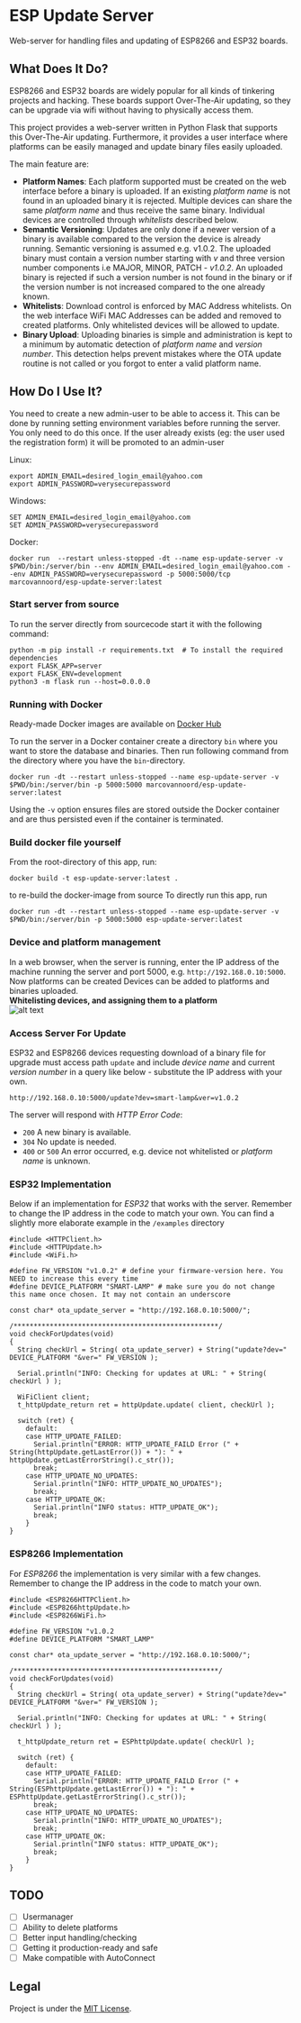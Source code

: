 # ESP Update Server

Web-server for handling files and updating of ESP8266 and ESP32 boards.

## What Does It Do?

ESP8266 and ESP32 boards are widely popular for all kinds of tinkering projects and hacking. These boards support Over-The-Air updating, so they can be upgrade via wifi without having to physically access them.

This project provides a web-server written in Python Flask that supports this Over-The-Air updating. Furthermore, it provides a user interface where platforms can be easily managed and update binary files easily uploaded.

The main feature are:

- **Platform Names**: Each platform supported must be created on the web interface before a binary is uploaded. If an existing _platform name_ is not found in an uploaded binary it is rejected. Multiple devices can share the same _platform name_ and thus receive the same binary. Individual devices are controlled through _whitelists_ described below.
- **Semantic Versioning**: Updates are only done if a newer version of a binary is available compared to the version the device is already running. Semantic versioning is assumed e.g. v1.0.2. The uploaded binary must contain a version number starting with _v_ and three version number components i.e MAJOR, MINOR, PATCH - _v1.0.2_. An uploaded binary is rejected if such a version number is not found in the binary or if the version number is not increased compared to the one already known. 
- **Whitelists**: Download control is enforced by MAC Address whitelists. On the web interface WiFi MAC Addresses can be added and removed to created platforms. Only whitelisted devices will be allowed to update.
- **Binary Upload**: Uploading binaries is simple and administration is kept to a minimum by automatic detection of _platform name_ and _version number_. This detection helps prevent mistakes where the OTA update routine is not called or you forgot to enter a valid platform name.

## How Do I Use It?

You need to create a new admin-user to be able to access it. This can be done by running setting environment variables before running the server. You only need to do this once. If the user already exists (eg: the user used the registration form) it will be promoted to an admin-user

Linux:
```
export ADMIN_EMAIL=desired_login_email@yahoo.com
export ADMIN_PASSWORD=verysecurepassword
```
Windows:
```
SET ADMIN_EMAIL=desired_login_email@yahoo.com
SET ADMIN_PASSWORD=verysecurepassword
```
Docker:
```
docker run  --restart unless-stopped -dt --name esp-update-server -v $PWD/bin:/server/bin --env ADMIN_EMAIL=desired_login_email@yahoo.com --env ADMIN_PASSWORD=verysecurepassword -p 5000:5000/tcp marcovannoord/esp-update-server:latest
```

### Start server from source

To run the server directly from sourcecode start it with the following command:

```
python -m pip install -r requirements.txt  # To install the required dependencies
export FLASK_APP=server
export FLASK_ENV=development
python3 -m flask run --host=0.0.0.0 
```

### Running with Docker

Ready-made Docker images are available on [Docker Hub](https://hub.docker.com/r/marcovannoord/esp-update-server/)

To run the server in a Docker container create a directory `bin` where you want to store the database and binaries. Then run following command from the directory where you have the `bin`-directory.  
```
docker run -dt --restart unless-stopped --name esp-update-server -v $PWD/bin:/server/bin -p 5000:5000 marcovannoord/esp-update-server:latest
```
Using the `-v` option ensures files are stored outside the Docker container and are thus persisted even if the container is terminated.

### Build docker file yourself
From the root-directory of this app, run: 
```
docker build -t esp-update-server:latest . 
``` 
to re-build the docker-image from source
To directly run this app, run
```
docker run -dt --restart unless-stopped --name esp-update-server -v $PWD/bin:/server/bin -p 5000:5000 esp-update-server:latest
```

### Device and platform management

In a web browser, when the server is running, enter the IP address of the machine running the server and port 5000, e.g. `http://192.168.0.10:5000`. Now platforms can be created Devices can be added to platforms and binaries uploaded.  
**Whitelisting devices, and assigning them to a platform**  
![alt text](img/whitelist.png "Whitelist page")  

### Access Server For Update

ESP32 and ESP8266 devices requesting download of a binary file for upgrade must access path `update` and include _device name_ and current _version number_ in a query like below - substitute the IP address with your own.

```
http://192.168.0.10:5000/update?dev=smart-lamp&ver=v1.0.2
```

The server will respond with _HTTP Error Code_:
- `200` A new binary is available.
- `304` No update is needed.
- `400` or `500` An error occurred, e.g. device not whitelisted or _platform name_ is unknown.

### ESP32 Implementation

Below if an implementation for _ESP32_ that works with the server. Remember to change the IP address in the code to match your own. You can find a slightly more elaborate example in the `/examples` directory

```
#include <HTTPClient.h>
#include <HTTPUpdate.h>
#include <WiFi.h>

#define FW_VERSION "v1.0.2" # define your firmware-version here. You NEED to increase this every time
#define DEVICE_PLATFORM "SMART-LAMP" # make sure you do not change this name once chosen. It may not contain an underscore

const char* ota_update_server = "http://192.168.0.10:5000/";

/***************************************************/
void checkForUpdates(void)
{
  String checkUrl = String( ota_update_server) + String("update?dev=" DEVICE_PLATFORM "&ver=" FW_VERSION );

  Serial.println("INFO: Checking for updates at URL: " + String( checkUrl ) );

  WiFiClient client;
  t_httpUpdate_return ret = httpUpdate.update( client, checkUrl );

  switch (ret) {
    default:
    case HTTP_UPDATE_FAILED:
      Serial.println("ERROR: HTTP_UPDATE_FAILD Error (" + String(httpUpdate.getLastError()) + "): " + httpUpdate.getLastErrorString().c_str());
      break;
    case HTTP_UPDATE_NO_UPDATES:
      Serial.println("INFO: HTTP_UPDATE_NO_UPDATES");
      break;
    case HTTP_UPDATE_OK:
      Serial.println("INFO status: HTTP_UPDATE_OK");
      break;
    }
}
```

### ESP8266 Implementation

For _ESP8266_ the implementation is very similar with a few changes. Remember to change the IP address in the code to match your own.

```
#include <ESP8266HTTPClient.h>
#include <ESP8266httpUpdate.h>
#include <ESP8266WiFi.h>

#define FW_VERSION "v1.0.2
#define DEVICE_PLATFORM "SMART_LAMP"

const char* ota_update_server = "http://192.168.0.10:5000/";

/***************************************************/
void checkForUpdates(void)
{
  String checkUrl = String( ota_update_server) + String("update?dev=" DEVICE_PLATFORM "&ver=" FW_VERSION );

  Serial.println("INFO: Checking for updates at URL: " + String( checkUrl ) );
  
  t_httpUpdate_return ret = ESPhttpUpdate.update( checkUrl );

  switch (ret) {
    default:
    case HTTP_UPDATE_FAILED:
      Serial.println("ERROR: HTTP_UPDATE_FAILD Error (" + String(ESPhttpUpdate.getLastError()) + "): " + ESPhttpUpdate.getLastErrorString().c_str());
      break;
    case HTTP_UPDATE_NO_UPDATES:
      Serial.println("INFO: HTTP_UPDATE_NO_UPDATES");
      break;
    case HTTP_UPDATE_OK:
      Serial.println("INFO status: HTTP_UPDATE_OK");
      break;
    }
}
```

## TODO
- [ ] Usermanager
- [ ] Ability to delete platforms
- [ ] Better input handling/checking
- [ ] Getting it production-ready and safe
- [ ] Make compatible with AutoConnect

## Legal

Project is under the [MIT License](LICENSE.md).
